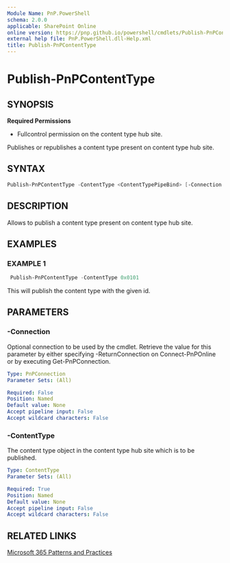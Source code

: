 ```yaml
---
Module Name: PnP.PowerShell
schema: 2.0.0
applicable: SharePoint Online
online version: https://pnp.github.io/powershell/cmdlets/Publish-PnPContentType.html
external help file: PnP.PowerShell.dll-Help.xml
title: Publish-PnPContentType
---
```

  
# Publish-PnPContentType

## SYNOPSIS

**Required Permissions**

  * Fullcontrol permission on the content type hub site.

Publishes or republishes a content type present on content type hub site.

## SYNTAX

```powershell
Publish-PnPContentType -ContentType <ContentTypePipeBind> [-Connection <PnPConnection>] [<CommonParameters>]
```

## DESCRIPTION

Allows to publish a content type present on content type hub site.

## EXAMPLES

### EXAMPLE 1
```powershell
 Publish-PnPContentType -ContentType 0x0101
```

This will publish the content type with the given id.
## PARAMETERS

### -Connection
Optional connection to be used by the cmdlet. Retrieve the value for this parameter by either specifying -ReturnConnection on Connect-PnPOnline or by executing Get-PnPConnection.

```yaml
Type: PnPConnection
Parameter Sets: (All)

Required: False
Position: Named
Default value: None
Accept pipeline input: False
Accept wildcard characters: False
```

### -ContentType
The content type object in the content type hub site which is to be published.

```yaml
Type: ContentType
Parameter Sets: (All)

Required: True
Position: Named
Default value: None
Accept pipeline input: False
Accept wildcard characters: False
```

## RELATED LINKS

[Microsoft 365 Patterns and Practices](https://aka.ms/m365pnp)